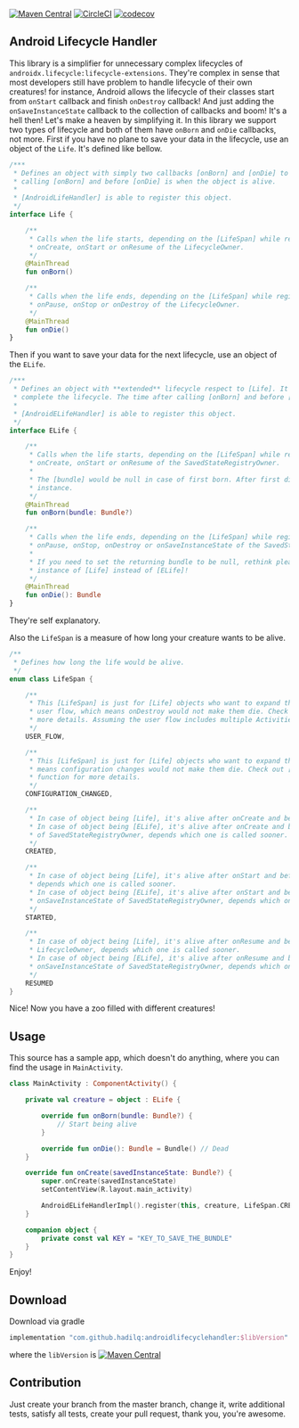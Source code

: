 [![Maven Central](https://maven-badges.herokuapp.com/maven-central/com.github.hadilq/androidlifecyclehandler/badge.svg)](https://maven-badges.herokuapp.com/maven-central/com.github.hadilq/androidlifecyclehandler)
[![CircleCI](https://circleci.com/gh/hadilq/AndroidLifecycleHandler.svg?style=svg)](https://circleci.com/gh/hadilq/AndroidLifecycleHandler)
[![codecov](https://codecov.io/gh/hadilq/AndroidLifecycleHandler/branch/master/graph/badge.svg)](https://codecov.io/gh/hadilq/AndroidLifecycleHandler)

Android Lifecycle Handler
---
This library is a simplifier for unnecessary complex lifecycles of `androidx.lifecycle:lifecycle-extensions`. They're
complex in sense that most developers still have problem to handle lifecycle of their own creatures! for instance,
Android allows the lifecycle of their classes start from `onStart` callback and finish `onDestroy` callback! And just
adding the `onSaveInstanceState` callback to the collection of callbacks and boom! It's a hell then! Let's make a heaven
by simplifying it. In this library we support two types of lifecycle and both of them have `onBorn` and `onDie` callbacks,
not more.
First if you have no plane to save your data in the lifecycle, use an object of the `Life`. It's defined like bellow.

```kotlin
/***
 * Defines an object with simply two callbacks [onBorn] and [onDie] to complete the lifecycle. The time after
 * calling [onBorn] and before [onDie] is when the object is alive.
 *
 * [AndroidLifeHandler] is able to register this object.
 */
interface Life {

    /**
     * Calls when the life starts, depending on the [LifeSpan] while registering. This method will be called
     * onCreate, onStart or onResume of the LifecycleOwner.
     */
    @MainThread
    fun onBorn()

    /**
     * Calls when the life ends, depending on the [LifeSpan] while registering. This method will be called
     * onPause, onStop or onDestroy of the LifecycleOwner.
     */
    @MainThread
    fun onDie()
}
```

Then if you want to save your data for the next lifecycle, use an object of the `ELife`.
```kotlin
/***
 * Defines an object with **extended** lifecycle respect to [Life]. It has simply two callbacks [onBorn] and [onDie] to
 * complete the lifecycle. The time after calling [onBorn] and before [onDie] is when the object is alive.
 *
 * [AndroidELifeHandler] is able to register this object.
 */
interface ELife {

    /**
     * Calls when the life starts, depending on the [LifeSpan] while registering. This method will be called
     * onCreate, onStart or onResume of the SavedStateRegistryOwner.
     *
     * The [bundle] would be null in case of first born. After first die, [bundle] must be from the previous dead
     * instance.
     */
    @MainThread
    fun onBorn(bundle: Bundle?)

    /**
     * Calls when the life ends, depending on the [LifeSpan] while registering. This method will be called
     * onPause, onStop, onDestroy or onSaveInstanceState of the SavedStateRegistryOwner.
     *
     * If you need to set the returning bundle to be null, rethink please, because it's probable that you need an
     * instance of [Life] instead of [ELife]!
     */
    @MainThread
    fun onDie(): Bundle
}
```
They're self explanatory.

Also the `LifeSpan` is a measure of how long your creature wants to be alive.
```kotlin
/**
 * Defines how long the life would be alive.
 */
enum class LifeSpan {

    /**
     * This [LifeSpan] is just for [Life] objects who want to expand their life over multiple activities of a
     * user flow, which means onDestroy would not make them die. Check out [LifeStore.provideLife] function for
     * more details. Assuming the user flow includes multiple Activities.
     */
    USER_FLOW,

    /**
     * This [LifeSpan] is just for [Life] objects who want to expand their life over their owner activity, which
     * means configuration changes would not make them die. Check out [FragmentActivity.provideLife] extension
     * function for more details.
     */
    CONFIGURATION_CHANGED,

    /**
     * In case of object being [Life], it's alive after onCreate and before onDestroy of LifecycleOwner.
     * In case of object being [ELife], it's alive after onCreate and before onDestroy or onSaveInstanceState
     * of SavedStateRegistryOwner, depends which one is called sooner.
     */
    CREATED,

    /**
     * In case of object being [Life], it's alive after onStart and before onStop or onDestroy of LifecycleOwner,
     * depends which one is called sooner.
     * In case of object being [ELife], it's alive after onStart and before onStop or onDestroy or
     * onSaveInstanceState of SavedStateRegistryOwner, depends which one is called sooner.
     */
    STARTED,

    /**
     * In case of object being [Life], it's alive after onResume and before onPause or onStop or onDestroy of
     * LifecycleOwner, depends which one is called sooner.
     * In case of object being [ELife], it's alive after onResume and before onPause or onStop or onDestroy or
     * onSaveInstanceState of SavedStateRegistryOwner, depends which one is called sooner
     */
    RESUMED
}
```

Nice! Now you have a zoo filled with different creatures!

Usage
---
This source has a sample app, which doesn't do anything, where you can find the usage in `MainActivity`.

```kotlin
class MainActivity : ComponentActivity() {

    private val creature = object : ELife {

        override fun onBorn(bundle: Bundle?) {
            // Start being alive
        }

        override fun onDie(): Bundle = Bundle() // Dead
    }

    override fun onCreate(savedInstanceState: Bundle?) {
        super.onCreate(savedInstanceState)
        setContentView(R.layout.main_activity)

        AndroidELifeHandlerImpl().register(this, creature, LifeSpan.CREATED, KEY)
    }

    companion object {
        private const val KEY = "KEY_TO_SAVE_THE_BUNDLE"
    }
}
```

Enjoy!

Download
---
Download via gradle
```groovy
implementation "com.github.hadilq:androidlifecyclehandler:$libVersion"
```
where the `libVersion` is [![Maven Central](https://maven-badges.herokuapp.com/maven-central/com.github.hadilq/androidlifecyclehandler/badge.svg)](https://maven-badges.herokuapp.com/maven-central/com.github.hadilq/androidlifecyclehandler)

Contribution
---
Just create your branch from the master branch, change it, write additional tests, satisfy all 
tests, create your pull request, thank you, you're awesome.
